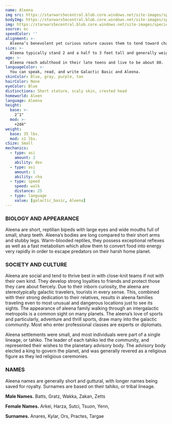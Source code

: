 ```yaml
---
name: Aleena
img src: https://starwars5ecentral.blob.core.windows.net/site-images/species/species_aleena.png
bodyImg: https://starwars5ecentral.blob.core.windows.net/site-images/species/species_aleena.png
img: https://starwars5ecentral.blob.core.windows.net/site-images/species/species_aleena.png
source: ec
speedColor: ''
alignment: >-
  Aleena’s benevolent yet curious nature causes them to tend toward chaotic light side, though there are exceptions.
size: >-
  Aleena typically stand 2 and a half to 3 feet tall and generally weigh about 35 lbs. Regardless of your position in that range, your size is Small.
age: >-
  Aleena reach adulthood in their late teens and live to be about 80.
languageColor: >-
  You can speak, read, and write Galactic Basic and Aleena. 
skinColor: Blue, gray, purple, tan
hairColor: None
eyeColor: Blue
distinctions: Short stature, scaly skin, crested head
homeworld: Aleen
language: Aleena
height:
  base: >-
    2’1"
  mod: >-
    +2d4"
weight:
  base: 35 lbs.
  mod: x1 lbs.
cSize: Small
mechanics:
  - type: asi
    amount: 2
    ability: dex
  - type: asi
    amount: 1
    ability: cha
  - type: speed
    speed: walk
    distance: 25
  - type: language
    value: [galactic_basic, Aleena]
---
```

### BIOLOGY AND APPEARANCE
Aleena are short, reptilian bipeds with large eyes and wide mouths full of small, sharp teeth. Aleena’s bodies are long compared to their short arms and stubby legs. Warm-blooded reptiles, they possess exceptional reflexes as well as a fast metabolism which allow them to convert food into energy very rapidly in order to escape predators on their harsh home planet.

### SOCIETY AND CULTURE
Aleena are social and tend to thrive best in with close-knit teams if not with their own kind. They develop strong loyalties to friends and protect those they care about fiercely. Due to their inborn curiosity, the aleena are stereotypically galactic travelers, tourists in every sense. This, combined with their strong dedication to their relatives, results in aleena families traveling even to most unusual and dangerous locations just to see its sights. The appearance of aleena family walking through an intergalactic metropolis is a common sight on many planets. The aleena’s love of sports and particularly, adventure and thrill sports, draw many into the galactic community. Most who enter professional classes are experts or diplomats.

Aleena settlements were small, and most individuals were part of a single lineage, or tahiko. The leader of each tahiko led the community, and represented their wishes to the planetary advisory body. The advisory body elected a king to govern the planet, and was generally revered as a religious figure as they led religious ceremonies.

### NAMES
Aleena names are generally short and guttural, with longer names being saved for royalty. Surnames are based on their tahiko, or tribal lineage.

__Male Names.__ Batts, Gratz, Wakka, Zakan, Zetts

__Female Names.__ Arkei, Harza, Sutci, Tsuon, Yenn,

__Surnames.__ Anares, Kylar, Ors, Practes, Targae



    